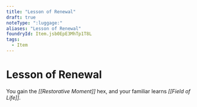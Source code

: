 ```yaml
---
title: "Lesson of Renewal"
draft: true
noteType: ":luggage:"
aliases: "Lesson of Renewal"
foundryId: Item.jsb0EpE3MhTp1T8L
tags:
  - Item
---
```


# Lesson of Renewal

You gain the _[[Restorative Moment]]_ hex, and your familiar learns _[[Field of Life]]_.
